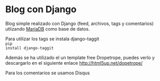 Blog con Django
===============

Blog simple realizado con Django (feed, archivos, tags y comentarios) utlizando <a href="https://mariadb.org/" target="_blank">MariaDB</a> como base de datos.

Para utilizar los tags se instala django-taggit <br/>
<code>pip install django-taggit</code>

Además se ha utilizado el un template free Dropetrope, puedes verlo y descargarlo en el siguiente enlace http://html5up.net/dopetrope/ 

Para los comentarios se usamos Disqus
